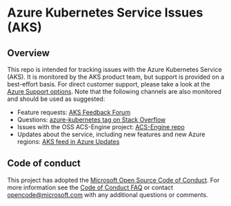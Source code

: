 # Azure Kubernetes Service Issues (AKS)

## Overview

This repo is intended for tracking issues with the Azure Kubernetes Service (AKS). It is monitored by the AKS product team, but support is provided on a best-effort basis. For direct customer support, please take a look at the [Azure Support options](https://azure.microsoft.com/support/options/). Note that the following channels are also monitored and should be used as suggested:

- Feature requests: [AKS Feedback Forum](https://aka.ms/aks/feedback)
- Questions: [azure-kubernetes tag on Stack Overflow](https://stackoverflow.com/questions/tagged/azure-kubernetes)
- Issues with the OSS ACS-Engine project: [ACS-Engine repo](https://github.com/azure/acs-engine)
- Updates about the service, including new features and new Azure regions: [AKS feed in Azure Updates](https://azure.microsoft.com/updates/?product=kubernetes-service)

## Code of conduct

This project has adopted the [Microsoft Open Source Code of Conduct](https://opensource.microsoft.com/codeofconduct/). For more information see the [Code of Conduct FAQ](https://opensource.microsoft.com/codeofconduct/faq) or contact [opencode@microsoft.com](mailto:opencode@microsoft.com) with any additional questions or comments.
